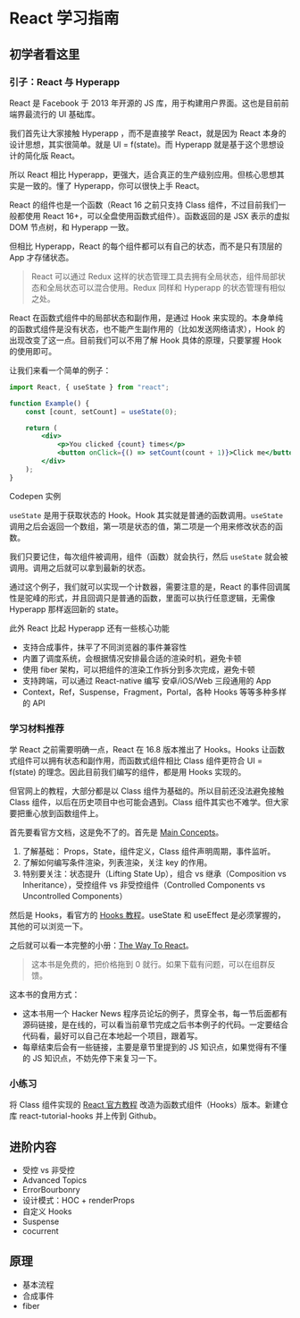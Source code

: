 # React 学习指南

## 初学者看这里

### 引子：React 与 Hyperapp

React 是 Facebook 于 2013 年开源的 JS 库，用于构建用户界面。这也是目前前端界最流行的 UI 基础库。

我们首先让大家接触 Hyperapp ，而不是直接学 React，就是因为 React 本身的设计思想，其实很简单。就是 UI = f(state)。而 Hyperapp 就是基于这个思想设计的简化版 React。

所以 React 相比 Hyperapp，更强大，适合真正的生产级别应用。但核心思想其实是一致的。懂了 Hyperapp，你可以很快上手 React。

React 的组件也是一个函数（React 16 之前只支持 Class 组件，不过目前我们一般都使用 React 16+，可以全盘使用函数式组件）。函数返回的是 JSX 表示的虚拟 DOM 节点树，和 Hyperapp 一致。

但相比 Hyperapp，React 的每个组件都可以有自己的状态，而不是只有顶层的 App 才存储状态。

> React 可以通过 Redux 这样的状态管理工具去拥有全局状态，组件局部状态和全局状态可以混合使用。Redux 同样和 Hyperapp 的状态管理有相似之处。

React 在函数式组件中的局部状态和副作用，是通过 Hook 来实现的。本身单纯的函数式组件是没有状态，也不能产生副作用的（比如发送网络请求），Hook 的出现改变了这一点。目前我们可以不用了解 Hook 具体的原理，只要掌握 Hook 的使用即可。

让我们来看一个简单的例子：

```jsx
import React, { useState } from "react";

function Example() {
	const [count, setCount] = useState(0);

	return (
		<div>
			<p>You clicked {count} times</p>
			<button onClick={() => setCount(count + 1)}>Click me</button>
		</div>
	);
}
```

Codepen 实例

`useState` 是用于获取状态的 Hook。Hook 其实就是普通的函数调用。`useState` 调用之后会返回一个数组，第一项是状态的值，第二项是一个用来修改状态的函数。

我们只要记住，每次组件被调用，组件（函数）就会执行，然后 `useState` 就会被调用。调用之后就可以拿到最新的状态。

通过这个例子，我们就可以实现一个计数器，需要注意的是，React 的事件回调属性是驼峰的形式，并且回调只是普通的函数，里面可以执行任意逻辑，无需像 Hyperapp 那样返回新的 state。

此外 React 比起 Hyperapp 还有一些核心功能

- 支持合成事件，抹平了不同浏览器的事件兼容性
- 内置了调度系统，会根据情况安排最合适的渲染时机，避免卡顿
- 使用 fiber 架构，可以把组件的渲染工作拆分到多次完成，避免卡顿
- 支持跨端，可以通过 React-native 编写 安卓/iOS/Web 三段通用的 App
- Context，Ref，Suspense，Fragment，Portal，各种 Hooks 等等多种多样的 API

### 学习材料推荐

学 React 之前需要明确一点，React 在 16.8 版本推出了 Hooks。Hooks 让函数式组件可以拥有状态和副作用，而函数式组件相比 Class 组件更符合 UI = f(state) 的理念。因此目前我们编写的组件，都是用 Hooks 实现的。

但官网上的教程，大部分都是以 Class 组件为基础的。所以目前还没法避免接触 Class 组件，以后在历史项目中也可能会遇到。Class 组件其实也不难学。但大家要把重心放到函数组件上。

首先要看官方文档，这是免不了的。首先是 [Main Concepts](https://reactjs.org/docs/hello-world.html)。

1. 了解基础： Props，State，组件定义，Class 组件声明周期，事件监听。
2. 了解如何编写条件渲染，列表渲染，关注 key 的作用。
3. 特别要关注：状态提升（Lifting State Up），组合 vs 继承（Composition vs Inheritance），受控组件 vs 非受控组件（Controlled Components vs Uncontrolled Components）

然后是 Hooks，看官方的 [Hooks 教程](https://reactjs.org/docs/hooks-intro.html)。useState 和 useEffect 是必须掌握的，其他的可以浏览一下。

之后就可以看一本完整的小册：[The Way To React](https://leanpub.com/the-road-to-learn-react-chinese/)。

> 这本书是免费的，把价格拖到 0 就行。如果下载有问题，可以在组群反馈。

这本书的食用方式：

- 这本书用一个 Hacker News 程序员论坛的例子，贯穿全书，每一节后面都有源码链接，是在线的，可以看当前章节完成之后书本例子的代码。一定要结合代码看，最好可以自己在本地起一个项目，跟着写。
- 每章结束后会有一些链接，主要是章节里提到的 JS 知识点，如果觉得有不懂的 JS 知识点，不妨先停下来复习一下。

### 小练习

将 Class 组件实现的 [React 官方教程](https://reactjs.org/tutorial/tutorial.html) 改造为函数式组件（Hooks）版本。新建仓库 react-tutorial-hooks 并上传到 Github。

## 进阶内容

- 受控 vs 非受控
- Advanced Topics
- ErrorBourbonry
- 设计模式：HOC + renderProps
- 自定义 Hooks
- Suspense
- cocurrent


## 原理

- 基本流程
- 合成事件
- fiber